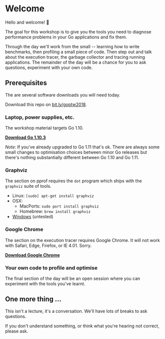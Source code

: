 # Welcome

Hello and welcome! :tada:

The goal for this workshop is to give you the tools you need to diagnose performance problems in your Go applications and fix them.

Through the day we'll work from the small -- learning how to write benchmarks, then profiling a small piece of code. Then step out and talk about the execution tracer, the garbage collector  and tracing running applications. The remainder of the day will be a chance for you to ask questions, experiment with your own code.

## Prerequisites

The are several software downloads you will need today.

Download this repo on [bit.ly/goptw2018](http://bit.ly/goptw2018).

### Laptop, power supplies, etc.

The workshop material targets Go 1.10.

[**Download Go 1.10.3**][0]

_Note_: If you've already upgraded to Go 1.11 that's ok. There are always some small changes to optimisation choices between minor Go releases but there's nothing substantially different between Go 1.10 and Go 1.11.

### Graphviz

The section on pprof requires the `dot` program which ships with the `graphviz` suite of tools.

- Linux: `[sudo] apt-get install graphviz`
- OSX:
  - MacPorts: `sudo port install graphviz`
  - Homebrew: `brew install graphviz`
- [Windows][1] (untested) 

### Google Chrome

The section on the execution tracer requires Google Chrome. It will not work with Safari, Edge, Firefox, or IE 4.01. Sorry. 

[**Download Google Chrome**][2]

### Your own code to profile and optimise

The final section of the day will be an open session where you can experiment with the tools you've learnt.

## One more thing ...

This isn't a lecture, it's a conversation. We'll have lots of breaks to ask questions.

If you don't understand something, or think what you're hearing not correct, please ask.

[0]: https://golang.org/dl/#go1.10.3
[1]: https://graphviz.gitlab.io/download/#Windows
[2]: https://www.google.com/chrome/
